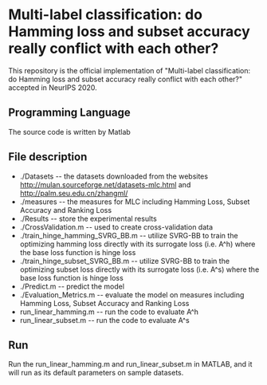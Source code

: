 # Multi-label classification: do Hamming loss and subset accuracy really conflict with each other?
This repository is the official implementation of "Multi-label classification: do Hamming loss and subset accuracy really conflict with each other?" accepted in NeurIPS 2020.
## Programming Language
The source code is written by Matlab
## File description
- ./Datasets -- the datasets downloaded from the websites http://mulan.sourceforge.net/datasets-mlc.html and http://palm.seu.edu.cn/zhangml/
- ./measures -- the measures for MLC including Hamming Loss, Subset Accuracy and Ranking Loss
- ./Results -- store the experimental results
- ./CrossValidation.m -- used to create cross-validation data
- ./train_hinge_hamming_SVRG_BB.m -- utilize SVRG-BB to train the optimizing hamming loss directly with its surrogate loss (i.e. A^h) where the base loss function is hinge loss
- ./train_hinge_subset_SVRG_BB.m -- utilize SVRG-BB to train the optimizing subset loss directly with its surrogate loss (i.e. A^s) where the base loss function is hinge loss
- ./Predict.m -- predict the model
- ./Evaluation_Metrics.m -- evaluate the model on measures including Hamming Loss, Subset Accuracy and Ranking Loss
- run_linear_hamming.m -- run the code to evaluate A^h
- run_linear_subset.m -- run the code to evaluate A^s
## Run
Run the run_linear_hamming.m and run_linear_subset.m in MATLAB, and it will run as its default parameters on sample datasets.
